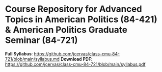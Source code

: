 # Course Repository for Advanced Topics in American Politics (84-421) & American Politics Graduate Seminar (84-721)

**Full Syllabus**: https://github.com/jcervas/class-cmu-84-721/blob/main/syllabus.md
**Download PDF**: https://github.com/jcervas/class-cmu-84-721/blob/main/syllabus.pdf
